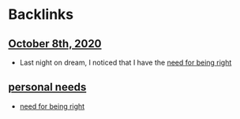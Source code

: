 
# Backlinks
## [October 8th, 2020](<October 8th, 2020.md>)
- Last night on dream, I noticed that I have the [need for being right](<need for being right.md>)

## [personal needs](<personal needs.md>)
- [need for being right](<need for being right.md>)

